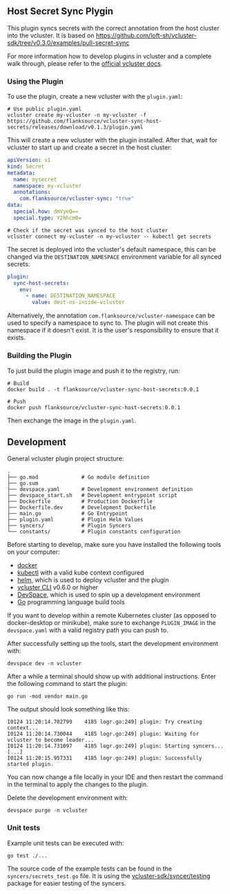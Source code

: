 ## Host Secret Sync Plygin

This plugin syncs secrets with the correct annotation from the host cluster into
the vcluster. It is based on
https://github.com/loft-sh/vcluster-sdk/tree/v0.3.0/examples/pull-secret-sync

For more information how to develop plugins in vcluster and a complete walk
through, please refer to the [official vcluster docs](https://www.vcluster.com/docs/plugins/overview).

### Using the Plugin

To use the plugin, create a new vcluster with the `plugin.yaml`:

```
# Use public plugin.yaml
vcluster create my-vcluster -n my-vcluster -f https://github.com/flanksource/vcluster-sync-host-secrets/releases/download/v0.1.3/plugin.yaml
```

This will create a new vcluster with the plugin installed. After that, wait for
vcluster to start up and create a secret in the host cluster:

```yaml
apiVersion: v1
kind: Secret
metadata:
  name: mysecret
  namespace: my-vcluster
  annotations:
    com.flanksource/vcluster-sync: "true"
data:
  special.how: dmVyeQ==
  special.type: Y2hhcm0=
```

```
# Check if the secret was synced to the host cluster
vcluster connect my-vcluster -n my-vcluster -- kubectl get secrets
```

The secret is deployed into the vcluster's default namespace, this can be
changed via the `DESTINATION_NAMESPACE` environment variable for all synced
secrets:

```yaml
plugin:
  sync-host-secrets:
    env:
      - name: DESTINATION_NAMESPACE
        value: dest-ns-inside-vcluster
```

Alternatively, the annotation `com.flanksource/vcluster-namespace` can be used
to specify a namespace to sync to. The plugin will not create this namespace if
it doesn't exist. It is the user's responsibility to ensure that it exists.

### Building the Plugin
To just build the plugin image and push it to the registry, run:
```
# Build
docker build . -t flanksource/vcluster-sync-host-secrets:0.0.1

# Push
docker push flanksource/vcluster-sync-host-secrets:0.0.1
```

Then exchange the image in the `plugin.yaml`.

## Development

General vcluster plugin project structure:
```
.
├── go.mod              # Go module definition
├── go.sum
├── devspace.yaml       # Development environment definition
├── devspace_start.sh   # Development entrypoint script
├── Dockerfile          # Production Dockerfile
├── Dockerfile.dev      # Development Dockerfile
├── main.go             # Go Entrypoint
├── plugin.yaml         # Plugin Helm Values
├── syncers/            # Plugin Syncers
└── constants/          # Plugin constants configuration
```

Before starting to develop, make sure you have installed the following tools on
your computer:
- [docker](https://docs.docker.com/)
- [kubectl](https://kubernetes.io/docs/tasks/tools/) with a valid kube context
  configured
- [helm](https://helm.sh/docs/intro/install/), which is used to deploy vcluster
  and the plugin
- [vcluster CLI](https://www.vcluster.com/docs/getting-started/setup) v0.6.0 or
  higher
- [DevSpace](https://devspace.sh/cli/docs/quickstart), which is used to spin up
  a development environment
- [Go](https://go.dev/dl/) programming language build tools

If you want to develop within a remote Kubernetes cluster (as opposed to
docker-desktop or minikube), make sure to exchange `PLUGIN_IMAGE` in the
`devspace.yaml` with a valid registry path you can push to.

After successfully setting up the tools, start the development environment with:
```
devspace dev -n vcluster
```

After a while a terminal should show up with additional instructions. Enter the
following command to start the plugin:
```
go run -mod vendor main.go
```

The output should look something like this:
```
I0124 11:20:14.702799    4185 logr.go:249] plugin: Try creating context...
I0124 11:20:14.730044    4185 logr.go:249] plugin: Waiting for vcluster to become leader...
I0124 11:20:14.731097    4185 logr.go:249] plugin: Starting syncers...
[...]
I0124 11:20:15.957331    4185 logr.go:249] plugin: Successfully started plugin.
```

You can now change a file locally in your IDE and then restart the command in
the terminal to apply the changes to the plugin.

Delete the development environment with:
```
devspace purge -n vcluster
```

### Unit tests
Example unit tests can be executed with:
```
go test ./...
```

The source code of the example tests can be found in the
`syncers/secrets_test.go` file.
It is using the [vcluster-sdk/syncer/testing](https://pkg.go.dev/github.com/loft-sh/vcluster-sdk/syncer/testing)
package for easier testing of the syncers.
